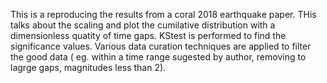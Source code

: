 This is a reproducing the results from a coral 2018 earthquake paper.
THis talks about the scaling and plot the cumilative distribution with a dimensionless quatity of time gaps. KStest is performed to 
find the significance values.
Various data curation techniques are applied to filter the good data ( eg. within a time range sugested by author, removing to lagrge gaps, 
magnitudes less than 2).

